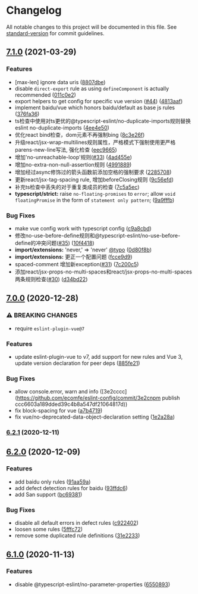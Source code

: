 # Changelog

All notable changes to this project will be documented in this file. See [standard-version](https://github.com/conventional-changelog/standard-version) for commit guidelines.

## [7.1.0](https://github.com/ecomfe/eslint-config/compare/v7.0.0...v7.1.0) (2021-03-29)


### Features

* [max-len] ignore data uris ([8807dbe](https://github.com/ecomfe/eslint-config/commit/8807dbec9ea26b971e1a37830e7dbbc474948215))
* disable `direct-export` rule as using `defineComponent` is actually recommended ([011c0e2](https://github.com/ecomfe/eslint-config/commit/011c0e2689fb55c74afe43f9a6da2a2f4f5720f5))
* export helpers to get config for specific vue version ([#44](https://github.com/ecomfe/eslint-config/issues/44)) ([4813aaf](https://github.com/ecomfe/eslint-config/commit/4813aafd1d5dca9d5d72bbce5cf64721954678af))
* implement baidu/vue which honors baidu/default as base js rules ([376fa36](https://github.com/ecomfe/eslint-config/commit/376fa36df0ad16313de07059e0d028873c055b4e))
* ts检查中使用对ts更优的@typescript-eslint/no-duplicate-imports规则替换eslint no-duplicate-imports ([4ee4e50](https://github.com/ecomfe/eslint-config/commit/4ee4e50e3b91e458584a11008284cc0a62de921b))
* 优化react bind检查，dom元素不再强制bing ([8c3e26f](https://github.com/ecomfe/eslint-config/commit/8c3e26f88e22794a47fde055fe05ceaeb28bf96a))
* 升级react/jsx-wrap-multilines规则属性，严格模式下强制使用更严格parens-new-line写法, 强化检查 ([eec9665](https://github.com/ecomfe/eslint-config/commit/eec96655697debd40253f2815cb46f4e4e167968))
* 增加'no-unreachable-loop'规则([#33](https://github.com/ecomfe/eslint-config/issues/33)) ([4ad455e](https://github.com/ecomfe/eslint-config/commit/4ad455eacc54976657b6fbf64a0cfa9c3b044412))
* 增加no-extra-non-null-assertion规则 ([4991889](https://github.com/ecomfe/eslint-config/commit/4991889838d7284473d69d064cb1d4e4da7c786a))
* 增加经过async修饰过的箭头函数前添加空格的强制要求 ([2285708](https://github.com/ecomfe/eslint-config/commit/22857086d14757923ecbd2d2d4cd337ef9c41027))
* 更新react/jsx-tag-spacing rule, 增加beforeClosing规则 ([9c56efd](https://github.com/ecomfe/eslint-config/commit/9c56efd62d3fa4e9e51ca496dd3a46315fe2018c))
* 补充ts检查中丢失的对于重复类成员的检查 ([7c5a5ec](https://github.com/ecomfe/eslint-config/commit/7c5a5ecca76472ce0c09e6c0a397bf39ff27c1cc))
* **typescript/strict:** raise `no-floating-promises` to `error`; allow `void floatingPromise` in the form of `statement only pattern`; ([9a9fffb](https://github.com/ecomfe/eslint-config/commit/9a9fffb9ca58f09ec12dc1c485589ecc020b83a0))


### Bug Fixes

* make vue config work with typescript config ([c9a8cbd](https://github.com/ecomfe/eslint-config/commit/c9a8cbd4461da0079051fb3f3a58002fbbddac3e))
* 修改no-use-before-define规则和@typescript-eslint/no-use-before-define的冲突问题([#35](https://github.com/ecomfe/eslint-config/issues/35)) ([10f4418](https://github.com/ecomfe/eslint-config/commit/10f44187c5ea44402abb49da6c6c3c224d1be73b))
* **import/extensions:** 'never,' => 'never' [@typo](https://github.com/typo) ([0d80f8b](https://github.com/ecomfe/eslint-config/commit/0d80f8be259e5fe0b947ef51776b760826f76381))
* **import/extensions:** 更正一个配置问题 ([fcce9d9](https://github.com/ecomfe/eslint-config/commit/fcce9d9239679071bc1d8e5d5e83b2247e982b25))
* spaced-comment 增加新exception([#31](https://github.com/ecomfe/eslint-config/issues/31)) ([7c200c5](https://github.com/ecomfe/eslint-config/commit/7c200c5db75845e19819a07e76b2e6ae16e38581))
* 添加react/jsx-props-no-multi-spaces和react/jsx-props-no-multi-spaces两条规则检查([#30](https://github.com/ecomfe/eslint-config/issues/30)) ([d34bd22](https://github.com/ecomfe/eslint-config/commit/d34bd22cd757b4eb3b05b13a1621a2664d79b71a))

## [7.0.0](https://github.com/ecomfe/eslint-config/compare/v6.2.1...v7.0.0) (2020-12-28)


### ⚠ BREAKING CHANGES

* require `eslint-plugin-vue@7`

### Features

* update eslint-plugin-vue to v7, add support for new rules and Vue 3, update version declaration for peer deps ([885fe21](https://github.com/ecomfe/eslint-config/commit/885fe211168289c64181bfbd451bd1bf7081fcaa))


### Bug Fixes

* allow console.error, warn and info ([3e2cccc](https://github.com/ecomfe/eslint-config/commit/3e2cnpm publish ccc6603a189dded39c4b8a547df21064817d))
* fix block-spacing for vue ([a7b4719](https://github.com/ecomfe/eslint-config/commit/a7b471935f78bd91a0503ac126eb088cc2379926))
* fix vue/no-deprecated-data-object-declaration setting ([1e2a28a](https://github.com/ecomfe/eslint-config/commit/1e2a28a1262d7042b304a87c3bfc49a3d683c2dd))

### [6.2.1](https://github.com/ecomfe/eslint-config/compare/v6.2.0...v6.2.1) (2020-12-11)

## [6.2.0](https://github.com/ecomfe/eslint-config/compare/v6.1.0...v6.2.0) (2020-12-09)


### Features

* add baidu only rules ([91aa59a](https://github.com/ecomfe/eslint-config/commit/91aa59a9a874310b20f24779937603d9bb72ffb5))
* add defect detection rules for baidu ([93ffdc6](https://github.com/ecomfe/eslint-config/commit/93ffdc61daff91a74f99b48c3623c92632cfe4fe))
* add San support ([bc69381](https://github.com/ecomfe/eslint-config/commit/bc6938135ba517606d9fb8dd8b19e3341b5523ff))


### Bug Fixes

* disable all default errors in defect rules ([c922402](https://github.com/ecomfe/eslint-config/commit/c922402b29f65da86a4055d92471e49554c36a6a))
* loosen some rules ([5fffc72](https://github.com/ecomfe/eslint-config/commit/5fffc721376651c2943ea6582c2e51c1488142e1))
* remove some duplicated rule definitions ([31e2233](https://github.com/ecomfe/eslint-config/commit/31e2233df3a23cf739d2cf9d276993b39aa0377d))

## [6.1.0](https://github.com/ecomfe/eslint-config/compare/v6.0.1...v6.1.0) (2020-11-13)


### Features

* disable @typescript-eslint/no-parameter-properties ([6550893](https://github.com/ecomfe/eslint-config/commit/6550893dad20a59bad195b16e5cb6357bae83a2b))
